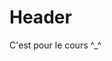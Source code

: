 <!-- TITLE: Coucou -->
<!-- SUBTITLE: A quick summary of Coucou -->

# Header

C'est pour le cours ^_^